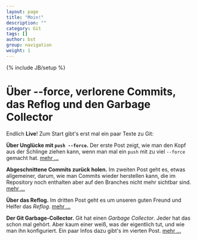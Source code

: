 ```yaml
---
layout: page
title: "Moin!"
description: ""
category: Git
tags: []
author: bst
group: navigation
weight: 1
---
```

{% include JB/setup %}

Über &#45;&#45;force, verlorene Commits, das Reflog und den Garbage Collector
=============================================================================

Endlich **Live**! Zum Start gibt\'s erst mal ein paar Texte zu Git:

**Über Unglücke mit `push --force`.** 
Der erste Post zeigt, wie man den Kopf aus der Schlinge ziehen kann,
wenn man mal ein `push` mit zu viel `--force` gemacht hat.
[mehr ...](Git/2012/04/28/push-mit-force-in-git)

**Abgeschnittene Commits zurück holen.**
Im zweiten Post geht es, etwas allgemeiner, darum, wie man Commits
wieder herstellen kann, die im Repository noch enthalten 
aber auf den Branches nicht mehr sichtbar sind.
[mehr ...](Git/2012/05/08/abgeschnittene-commits-zurueckholen)

**Über das Reflog.**
Im dritten Post geht es um unseren guten Freund und Helfer das *Reflog*.
[mehr ...](Git/2012/05/09/reflog-fuer-bare-repositorys-in-git-einrichten)

**Der Git Garbage-Collector.**
Git hat einen *Garbage Collector*. Jeder hat das schon mal gehört. 
Aber kaum einer weiß, was der eigentlich tut, 
und wie man ihn konfiguriert. Ein paar Infos
dazu gibt's im vierten Post.
[mehr ...](Git/2012/05/28/wer-hat-angst-vor-dem-garbage-collector)



